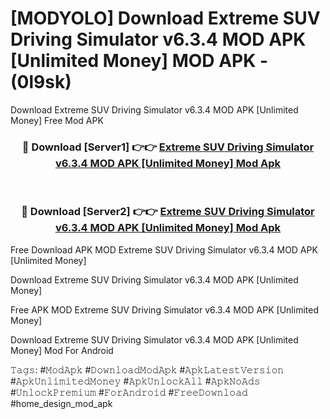 # [MODYOLO] Download Extreme SUV Driving Simulator v6.3.4 MOD APK [Unlimited Money] MOD APK - (0l9sk)
Download Extreme SUV Driving Simulator v6.3.4 MOD APK [Unlimited Money] Free Mod APK

<div align="center">
<h3>🔴 Download [Server1] 👉👉 <a href="https://apk-comot.site?title=Extreme_SUV_Driving_Simulator_v6.3.4_MOD_APK_[Unlimited_Money]">Extreme SUV Driving Simulator v6.3.4 MOD APK [Unlimited Money] Mod Apk</a></h3><br>

<h3>🔴 Download [Server2] 👉👉 <a href="https://apk-comot.site?title=Extreme_SUV_Driving_Simulator_v6.3.4_MOD_APK_[Unlimited_Money]">Extreme SUV Driving Simulator v6.3.4 MOD APK [Unlimited Money] Mod Apk</a></h3>
</div>


Free Download APK MOD Extreme SUV Driving Simulator v6.3.4 MOD APK [Unlimited Money]

Download Extreme SUV Driving Simulator v6.3.4 MOD APK [Unlimited Money] 

Free APK MOD Extreme SUV Driving Simulator v6.3.4 MOD APK [Unlimited Money] 

Download Extreme SUV Driving Simulator v6.3.4 MOD APK [Unlimited Money] Mod For Android

𝚃𝚊𝚐𝚜: #𝙼𝚘𝚍𝙰𝚙𝚔 #𝙳𝚘𝚠𝚗𝚕𝚘𝚊𝚍𝙼𝚘𝚍𝙰𝚙𝚔 #𝙰𝚙𝚔𝙻𝚊𝚝𝚎𝚜𝚝𝚅𝚎𝚛𝚜𝚒𝚘𝚗 #𝙰𝚙𝚔𝚄𝚗𝚕𝚒𝚖𝚒𝚝𝚎𝚍𝙼𝚘𝚗𝚎𝚢 #𝙰𝚙𝚔𝚄𝚗𝚕𝚘𝚌𝚔𝙰𝚕𝚕 #𝙰𝚙𝚔𝙽𝚘𝙰𝚍𝚜 #𝚄𝚗𝚕𝚘𝚌𝚔𝙿𝚛𝚎𝚖𝚒𝚞𝚖 #𝙵𝚘𝚛𝙰𝚗𝚍𝚛𝚘𝚒𝚍 #𝙵𝚛𝚎𝚎𝙳𝚘𝚠𝚗𝚕𝚘𝚊𝚍 #home_design_mod_apk